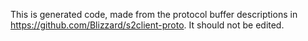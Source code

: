 ﻿This is generated code, made from the protocol buffer descriptions in
https://github.com/Blizzard/s2client-proto. It should not be edited.
